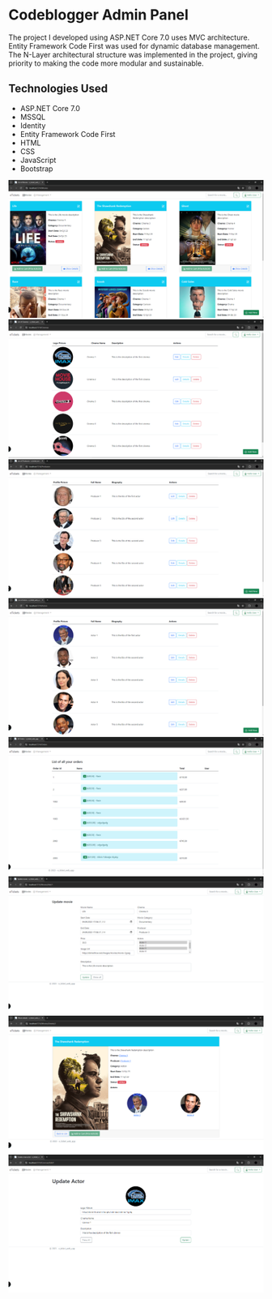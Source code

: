 
# Codeblogger Admin Panel

The project I developed using ASP.NET Core 7.0 uses MVC architecture. Entity Framework Code First was used for dynamic database management. The N-Layer architectural structure was implemented in the project, giving priority to making the code more modular and sustainable.

## Technologies Used

- ASP.NET Core 7.0
- MSSQL
- Identity
- Entity Framework Code First
- HTML
- CSS
- JavaScript
- Bootstrap

![DES](ScreenShots/d1.PNG)
![DES](ScreenShots/d2.PNG)
![DES](ScreenShots/d3.PNG)
![DES](ScreenShots/d4.PNG)
![DES](ScreenShots/d5.PNG)
![DES](ScreenShots/d6.PNG)
![DES](ScreenShots/d7.PNG)
![DES](ScreenShots/d8.PNG)




